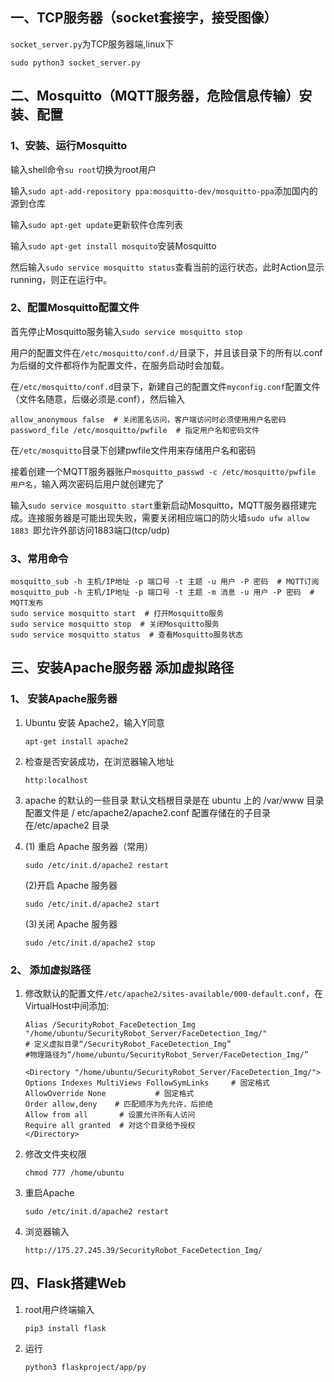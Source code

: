 ## 一、TCP服务器（socket套接字，接受图像）

`socket_server.py`为TCP服务器端,linux下

```shell
sudo python3 socket_server.py
```



## 二、Mosquitto（MQTT服务器，危险信息传输）安装、配置

### 1、安装、运行Mosquitto

输入shell命令`su root`切换为root用户

输入`sudo apt-add-repository ppa:mosquitto-dev/mosquitto-ppa`添加国内的源到仓库

输入`sudo apt-get update`更新软件仓库列表

输入`sudo apt-get install mosquito`安装Mosquitto

然后输入`sudo service mosquitto status`查看当前的运行状态，此时Action显示running，则正在运行中。

### 2、配置Mosquitto配置文件

首先停止Mosquitto服务输入`sudo service mosquitto stop`

用户的配置文件在`/etc/mosquitto/conf.d/`目录下，并且该目录下的所有以.conf为后缀的文件都将作为配置文件，在服务启动时会加载。

在`/etc/mosquitto/conf.d`目录下，新建自己的配置文件`myconfig.conf`配置文件（文件名随意，后缀必须是.conf），然后输入
```shell
allow_anonymous false  # 关闭匿名访问，客户端访问时必须使用用户名密码
password_file /etc/mosquitto/pwfile  # 指定用户名和密码文件
```

在`/etc/mosquitto`目录下创建pwfile文件用来存储用户名和密码

接着创建一个MQTT服务器账户`mosquitto_passwd -c /etc/mosquitto/pwfile 用户名`，输入两次密码后用户就创建完了

输入`sudo service mosquitto start`重新启动Mosquitto，MQTT服务器搭建完成。连接服务器是可能出现失败，需要关闭相应端口的防火墙`sudo ufw allow 1883 `即允许外部访问1883端口(tcp/udp)

### 3、常用命令

```shell
mosquitto_sub -h 主机/IP地址 -p 端口号 -t 主题 -u 用户 -P 密码  # MQTT订阅
mosquitto_pub -h 主机/IP地址 -p 端口号 -t 主题 -m 消息 -u 用户 -P 密码  # MQTT发布
sudo service mosquitto start  # 打开Mosquitto服务
sudo service mosquitto stop  # 关闭Mosquitto服务
sudo service mosquitto status  # 查看Mosquitto服务状态
```



## 三、安装Apache服务器  添加虚拟路径

### 1、 安装Apache服务器

1. Ubuntu 安装 Apache2，输入Y同意

    ```shell
    apt-get install apache2
    ```
    
2. 检查是否安装成功，在浏览器输入地址

    ```shell
    http:localhost
    ```
    
3. apache 的默认的一些目录
    默认文档根目录是在 ubuntu 上的 /var/www 目录
    配置文件是 / etc/apache2/apache2.conf
    配置存储在的子目录在/etc/apache2 目录

4. (1) 重启 Apache 服务器（常用）

    ```shell
    sudo /etc/init.d/apache2 restart
    ```

   (2)开启 Apache 服务器

    ```shell
    sudo /etc/init.d/apache2 start
    ```

   (3)关闭 Apache 服务器

    ```shell
    sudo /etc/init.d/apache2 stop
    ```

### 2、 添加虚拟路径

1. 修改默认的配置文件`/etc/apache2/sites-available/000-default.conf`，在VirtualHost中间添加:

    ```shell
    Alias /SecurityRobot_FaceDetection_Img "/home/ubuntu/SecurityRobot_Server/FaceDetection_Img/"
    # 定义虚拟目录“/SecurityRobot_FaceDetection_Img”
    #物理路径为“/home/ubuntu/SecurityRobot_Server/FaceDetection_Img/”
    
    <Directory "/home/ubuntu/SecurityRobot_Server/FaceDetection_Img/">
    Options Indexes MultiViews FollowSymLinks     # 固定格式
    AllowOverride None           # 固定格式
    Order allow,deny    # 匹配顺序为先允许，后拒绝
    Allow from all       # 设置允许所有人访问
    Require all granted  # 对这个目录给予授权
    </Directory>

2. 修改文件夹权限

   ```shell
   chmod 777 /home/ubuntu
   ```

3. 重启Apache

   ```shell
   sudo /etc/init.d/apache2 restart
   ```

4. 浏览器输入

   ```shell
   http://175.27.245.39/SecurityRobot_FaceDetection_Img/
   ```

## 四、Flask搭建Web

 1. root用户终端输入

    ```shell
    pip3 install flask
    ```

2. 运行

   ```shell
   python3 flaskproject/app/py
   ```

   